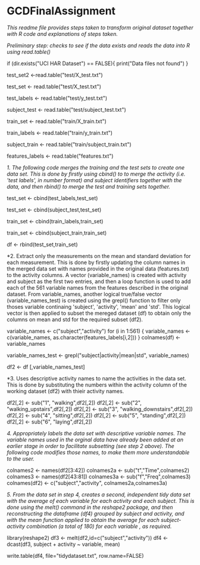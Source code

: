 # GCDFinalAssignment
*This readme file provides steps taken to transform original dataset together with R code and explanations of steps taken.*

*Preliminary step: checks to see if the data exists and reads the data into R using read.table()*

if (dir.exists("UCI HAR Dataset") == FALSE){
  print("Data files not found")
}

test_set2 <-read.table("test/X_test.txt")

test_set <- read.table("test/X_test.txt")

test_labels <- read.table("test/y_test.txt")

subject_test <- read.table("test/subject_test.txt")

train_set <- read.table("train/X_train.txt")

train_labels <- read.table("train/y_train.txt")

subject_train <- read.table("train/subject_train.txt")

features_labels <- read.table("features.txt")

*1. The following code merges the training and the test sets to create one data set.
This is done by firstly using cbind() to to merge the activity (i.e. 'test labels', in number format) and subject identifiers together with the data, and then rbind() to merge the test and training sets together.*

test_set <- cbind(test_labels,test_set)

test_set <- cbind(subject_test,test_set)

train_set <- cbind(train_labels,train_set)

train_set <- cbind(subject_train,train_set)

df <- rbind(test_set,train_set)

*2. Extract only the measurements on the mean and standard deviation for each measurement. This is done by firstly updating the column names in the merged data set with names provided in the original data (features.txt) to the activity columns. A vector (variable_names) is created with activity and subject as the first two entries, and then a loop function is used to add each of the 561 variable names from the features described in the original dataset. From variable_names, another logical true/false vector (variable_names_test) is created using the grepl() function to filter only thoses variable continaing 'subject', 'activity', 'mean' and 'std'. This logical vector is then applied to subset the mereged dataset (df) to obtain only the columns on mean and std for the required subset (df2). 

variable_names <- c("subject","activity")
for (i in 1:561) {
  variable_names <- c(variable_names, as.character(features_labels[i,2]))
  }
colnames(df) <- variable_names

variable_names_test <- grepl("subject|activity|mean|std", variable_names)

df2 <- df [,variable_names_test]

*3. Uses descriptive activity names to name the activities in the data set. This is done by substituting the numbers within the activity column of the working dataset (df2) with thieir activity names. 

df2[,2] <- sub("1", "walking",df2[,2])
df2[,2] <- sub("2", "walking_upstairs",df2[,2])
df2[,2] <- sub("3", "walking_downstairs",df2[,2])
df2[,2] <- sub("4", "sitting",df2[,2])
df2[,2] <- sub("5", "standing",df2[,2])
df2[,2] <- sub("6", "laying",df2[,2])

*4. Appropriately labels the data set with descriptive variable names. The variable names used in the orginal data have already been added at an earlier stage in order to facilitate subsetting (see step 2 above). The following code modifies those names, to make them more understandable to the user.*

colnames2 <- names(df2[3:42])
colnames2a <- sub("t","Time",colnames2)
colnames3 <- names(df2[43:81])
colnames3a <- sub("f","Freq",colnames3)
colnames(df2) <- c("subject","activity", colnames2a,colnames3a)

*5. From the data set in step 4, creates a second, independent tidy data set with the average of each variable for each activity and each subject. This is done using the melt() command in the reshape2 package, and then reconstructing the dataframe (df4) grouped by subject and activity, and with the mean function applied to obtain the average for each subject-activity combination (a total of 180) for each variable , as required.*

library(reshape2)
df3 <- melt(df2,id=c("subject","activity"))
df4 <- dcast(df3, subject + activity ~ variable, mean)

write.table(df4, file="tidydataset.txt", row.name=FALSE)
